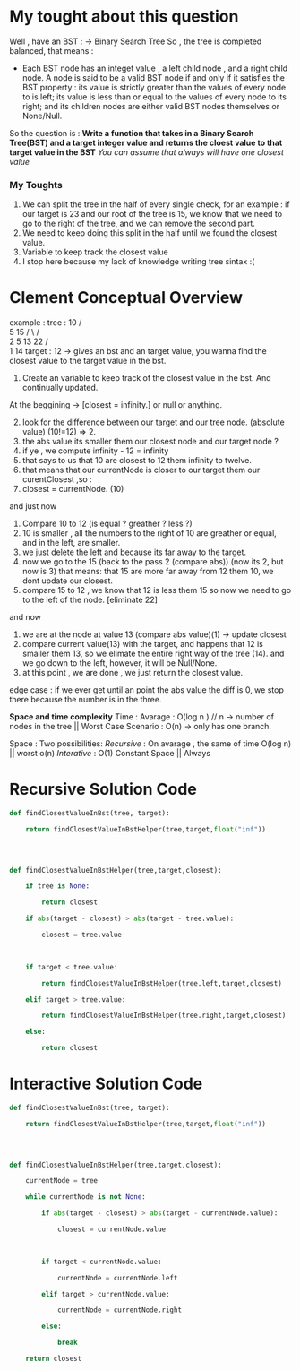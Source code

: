 # My tought about this question
Well , have an BST :
-> Binary Search Tree
So , the tree is completed balanced, that means :

- Each BST node has an integet value , a left child node , and a right child node. A node is said to be a valid BST node if and only if it satisfies the BST property : its value is strictly greater than the values of every node to is left; its value is less than or equal to the values of every node to its right; and its children nodes are either valid BST nodes themselves or None/Null.

So the question is :
**Write a function that takes in a Binary Search Tree(BST) and a target integer value and returns the cloest value to that target value in the BST**
*You can assume that always will have one closest value*

### My Toughts
1. We can split the tree in the half of every single check, for an example : if our target is 23 and our root of the tree is 15, we know that we need to go to the right of the tree, and we can remove the second part.
2. We need to keep doing this split in the half until we found the closest value. 
3. Variable to keep track the closest value
4. I stop here because my lack of knowledge writing tree sintax :(

# Clement Conceptual Overview
 example :
 tree :
         10
        /  \
       5      15
       / \   /  \
       2  5 13   22
      /      \
     1       14
target : 12
-> gives an bst and an target value, you wanna find the closest value to the target value in the bst.

1. Create an variable to keep track of the closest value in the bst. And continually updated.

At the beggining -> [closest = infinity.] or null or anything.

2. look for the difference between our target and our tree node. (absolute value) (10!=12) => 2.
3. the abs value its smaller them our closest node and our target node ?
4. if ye , we compute infinity - 12 = infinity
5. that says to us that 10 are closest to 12 them infinity to twelve.
6. that means that our currentNode is closer to our target them our curentClosest ,so :
7. closest = currentNode. (10)

and just now

1. Compare 10 to 12 (is equal ? greather ? less ?)
2. 10 is smaller , all the numbers to the right of 10 are greather or equal, and in the left, are smaller.
3. we just delete the left and because its far away to the target.
4. now we go to the 15 (back to the pass 2 (compare abs)) (now its 2, but now is 3) that means: that 15 are more far away from 12 them 10, we dont update our closest.
5. compare 15 to 12 , we know that 12 is less them 15 so now we need to go to the left of the node. [eliminate 22]

and now
1. we are at the node at value 13 (compare abs value)(1) -> update closest
2. compare current value(13) with the target, and happens that 12 is smaller them 13, so we elimate the entire right way of the tree (14). and we go down to the left, however, it will be Null/None.
3. at this point , we are done , we just return the closest value.

edge case : if we ever get until an point the abs value the diff is 0, we stop there because the number is in the three.

**Space and time complexity**
Time : Avarage :  O(log n ) // n -> number of nodes in the tree || Worst Case Scenario : O(n) -> only has one branch.

Space : Two possibilities:
*Recursive* : On avarage , the same of time O(log n) || worst o(n)
*Interative* : O(1) Constant Space || Always


# Recursive Solution Code
```python
def findClosestValueInBst(tree, target):

    return findClosestValueInBstHelper(tree,target,float("inf"))

  
  

def findClosestValueInBstHelper(tree,target,closest):

    if tree is None:

        return closest

    if abs(target - closest) > abs(target - tree.value):

        closest = tree.value

  

    if target < tree.value:

        return findClosestValueInBstHelper(tree.left,target,closest)

    elif target > tree.value:

        return findClosestValueInBstHelper(tree.right,target,closest)

    else:

        return closest
```


# Interactive Solution Code

```python
def findClosestValueInBst(tree, target):

    return findClosestValueInBstHelper(tree,target,float("inf"))

  
  

def findClosestValueInBstHelper(tree,target,closest):

    currentNode = tree

    while currentNode is not None:

        if abs(target - closest) > abs(target - currentNode.value):

            closest = currentNode.value

  

        if target < currentNode.value:

            currentNode = currentNode.left

        elif target > currentNode.value:

            currentNode = currentNode.right

        else:

            break

    return closest
```